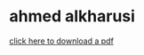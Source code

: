# ahmed alkharusi
[click here to download a pdf](https://github.com/Ahmed-alkharusi/ahmed-alkharusi.github.io/blob/main/test__Copy_-2.pdf)



